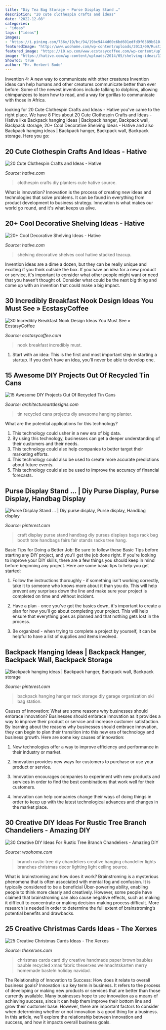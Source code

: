 ```yaml
---
title: "Diy Tea Bag Storage ~ Purse Display Stand …"
description: "20 cute clothespin crafts and ideas"
date: "2022-12-08"
categories:
- "ideas"
tags: ["ideas"]
images:
- "https://i.pinimg.com/736x/19/bc/94/19bc9444d60c6bd601edfd9f6389b610--backpack-hanger-backpack-wall.jpg"
featuredImage: "http://www.woohome.com/wp-content/uploads/2013/09/Rustic-Tree-Branch-Chandeliers-16.jpg"
featured_image: "https://i0.wp.com/www.ecstasycoffee.com/wp-content/uploads/2016/11/Breakfast-Nook-Design-Ideas4.jpg?resize=550%2C733"
image: "https://hative.com/wp-content/uploads/2014/05/shelving-ideas/11-stacked-teacup-shelves.jpg"
ShowToc: true
author: "Mr. Herbert Bode"
---
```



Invention 4: A new way to communicate with other creatures
Invention ideas can help humans and other creatures communicate better than ever before. Some of the newest inventions include talking to dolphins, allowing chimpanzees to learn how to read, and a way for gorillas to communicate with those in Africa.

	

		
looking for 20 Cute Clothespin Crafts and Ideas - Hative you've came to the right place. We have 8 Pics about 20 Cute Clothespin Crafts and Ideas - Hative like Backpack hanging ideas | Backpack hanger, Backpack wall, Backpack storage, 20+ Cool Decorative Shelving Ideas - Hative and also Backpack hanging ideas | Backpack hanger, Backpack wall, Backpack storage. Here you go:
		
    
## 20 Cute Clothespin Crafts And Ideas - Hative

<img loading=lazy src="https://hative.com/wp-content/uploads/2014/11/clothespin-crafts/7-diy-clothespin-planters.jpg" onerror="this.onerror=null;this.src='https://tse4.mm.bing.net/th?id=OIP.K0qzoDqxIm3z3ZoD2n1upAHaMb&amp;pid=15.1';" alt="20 Cute Clothespin Crafts and Ideas - Hative">

_Source: hative.com_

>clothespin crafts diy planters cute hative source. 

	

What is innovation?
Innovation is the process of creating new ideas and technologies that solve problems. It can be found in everything from product development to business strategy. Innovation is what makes our world go round, and it's what keeps us alive.

    
## 20+ Cool Decorative Shelving Ideas - Hative

<img loading=lazy src="https://hative.com/wp-content/uploads/2014/05/shelving-ideas/11-stacked-teacup-shelves.jpg" onerror="this.onerror=null;this.src='https://tse1.mm.bing.net/th?id=OIP.uWJsmKfa_GkD0EkiU5oBowHaMi&amp;pid=15.1';" alt="20+ Cool Decorative Shelving Ideas - Hative">

_Source: hative.com_

>shelving decorative shelves cool hative stacked teacup. 

	

Invention ideas are a dime a dozen, but they can be really unique and exciting if you think outside the box. If you have an idea for a new product or service, it's important to consider what other people might want or need that you haven't thought of. Consider what could be the next big thing and come up with an invention that could make a big impact.

    
## 30 Incredibly Breakfast Nook Design Ideas You Must See » EcstasyCoffee

<img loading=lazy src="https://i0.wp.com/www.ecstasycoffee.com/wp-content/uploads/2016/11/Breakfast-Nook-Design-Ideas4.jpg?resize=550%2C733" onerror="this.onerror=null;this.src='https://tse3.mm.bing.net/th?id=OIP.KAVL1RtdoGS_c-4rrCgUWgHaJ3&amp;pid=15.1';" alt="30 Incredibly Breakfast Nook Design Ideas You Must See » EcstasyCoffee">

_Source: ecstasycoffee.com_

>nook breakfast incredibly must. 

	

1. Start with an idea: This is the first and most important step in starting a startup. If you don't have an idea, you'll never be able to develop one. 

    
## 15 Awesome DIY Projects Out Of Recycled Tin Cans

<img loading=lazy src="https://www.architectureartdesigns.com/wp-content/uploads/2017/08/15-Awesome-DIY-Projects-Out-Of-Recycled-Tin-Cans-9.jpg" onerror="this.onerror=null;this.src='https://tse3.mm.bing.net/th?id=OIP.EWkZ57gPloaqvCY8pFvGCwHaLH&amp;pid=15.1';" alt="15 Awesome DIY Projects Out Of Recycled Tin Cans">

_Source: architectureartdesigns.com_

>tin recycled cans projects diy awesome hanging planter. 

	

What are the potential applications for this technology?
1. This technology could usher in a new era of big data. 
2. By using this technology, businesses can get a deeper understanding of their customers and their needs. 
3. This technology could also help companies to better target their marketing efforts. 
4. This technology could also be used to create more accurate predictions about future events. 
5. This technology could also be used to improve the accuracy of financial forecasts.

    
## Purse Display Stand … | Diy Purse Display, Purse Display, Handbag Display

<img loading=lazy src="https://i.pinimg.com/736x/09/c9/f2/09c9f2e2b6fd3983b409c8cd7f112010.jpg" onerror="this.onerror=null;this.src='https://tse1.mm.bing.net/th?id=OIP.oieEXC9J-x7IwXurwQRiAQAAAA&amp;pid=15.1';" alt="Purse Display Stand … | Diy purse display, Purse display, Handbag display">

_Source: pinterest.com_

>craft display purse stand handbag diy purses displays bags rack bag booth tote handbags fairs fair stands racks tree hang. 

	

Basic Tips for Doing a Better Job: Be sure to follow these Basic Tips before starting any DIY project, and you'll get the job done right.
If you're looking to improve your DIY skills, there are a few things you should keep in mind before beginning any project. Here are some basic tips to help you get started: 
1) Follow the instructions thoroughly - if something isn't working correctly, take it to someone who knows more about it than you do. This will help prevent any surprises down the line and make sure your project is completed on time and without incident. 

2) Have a plan - once you've got the basics down, it's important to create a plan for how you'll go about completing your project. This will help ensure that everything goes as planned and that nothing gets lost in the process. 

3) Be organized - when trying to complete a project by yourself, it can be helpful to have a list of supplies and items involved.

    
## Backpack Hanging Ideas | Backpack Hanger, Backpack Wall, Backpack Storage

<img loading=lazy src="https://i.pinimg.com/736x/19/bc/94/19bc9444d60c6bd601edfd9f6389b610--backpack-hanger-backpack-wall.jpg" onerror="this.onerror=null;this.src='https://tse4.mm.bing.net/th?id=OIP.cQqoXO5cxafPe6qU3ZN2_wHaNK&amp;pid=15.1';" alt="Backpack hanging ideas | Backpack hanger, Backpack wall, Backpack storage">

_Source: pinterest.com_

>backpack hanging hanger rack storage diy garage organization ski bag station. 

	

Causes of innovation: What are some reasons why businesses should embrace innovation?
Businesses should embrace innovation as it provides a way to improve their product or service and increase customer satisfaction. By learning about the reasons why businesses should embrace innovation, they can begin to plan their transition into this new era of technology and business growth. Here are some key causes of innovation:
1. New technologies offer a way to improve efficiency and performance in their industry or market.

2. Innovation provides new ways for customers to purchase or use your product or service.

3. Innovation encourages companies to experiment with new products and services in order to find the best combinations that work well for their customers.

4. Innovation can help companies change their ways of doing things in order to keep up with the latest technological advances and changes in the market place.


    
## 30 Creative DIY Ideas For Rustic Tree Branch Chandeliers - Amazing DIY

<img loading=lazy src="http://www.woohome.com/wp-content/uploads/2013/09/Rustic-Tree-Branch-Chandeliers-16.jpg" onerror="this.onerror=null;this.src='https://tse1.mm.bing.net/th?id=OIP.rHuqdxL6kWCoFrCrlu8oCQHaKi&amp;pid=15.1';" alt="30 Creative DIY Ideas For Rustic Tree Branch Chandeliers - Amazing DIY">

_Source: woohome.com_

>branch rustic tree diy chandeliers creative hanging chandelier lights branches christmas decor lighting light ceiling source. 

	

What is brainstroming and how does it work?
Brainstroming is a mysterious phenomena that is often associated with mental fog and confusion. It is typically considered to be a beneficial Über-powering ability, enabling people to think more clearly and creatively. However, some people have claimed that brainstroming can also cause negative effects, such as making it difficult to concentrate or making decision-making process difficult. More research is needed in order to determine the full extent of brainstroming’s potential benefits and drawbacks.

    
## 25 Creative Christmas Cards Ideas - The Xerxes

<img loading=lazy src="http://thexerxes.com/wp-content/uploads/2015/11/72.jpg" onerror="this.onerror=null;this.src='https://tse1.mm.bing.net/th?id=OIP.U1-bcCKPv6RqP_8tijcqLgHaJ5&amp;pid=15.1';" alt="25 Creative Christmas Cards Ideas - The Xerxes">

_Source: thexerxes.com_

>christmas cards card diy creative handmade paper brown baubles bauble recycled xmas fabric thexerxes weihnachtskarten merry homemade basteln holiday navidad. 

	

The Relationship of Innovation to Success: How does it relate to overall business goals?
Innovation is a key term in business. It refers to the process of developing or making new products or services that are better than those currently available. Many businesses hope to see innovation as a means of achieving success, since it can help them improve their bottom line and grow their customer base. However, there are important factors to consider when determining whether or not innovation is a good thing for a business. In this article, we'll explore the relationship between innovation and success, and how it impacts overall business goals.

